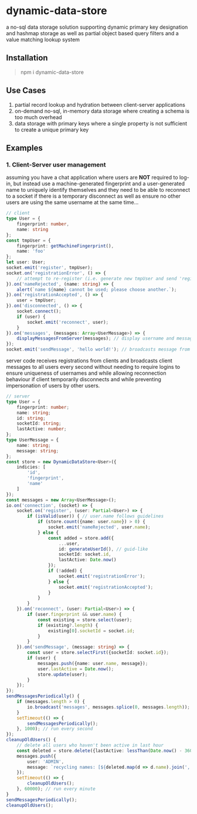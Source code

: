 # dynamic-data-store
a no-sql data storage solution supporting dynamic primary key designation and hashmap storage as well as partial object based query filters and a value matching lookup system

## Installation
> npm i dynamic-data-store

## Use Cases
1. partial record lookup and hydration between client-server applications
2. on-demand no-sql, in-memory data storage where creating a schema is too much overhead
3. data storage with primary keys where a single property is not sufficient to create a unique primary key

## Examples

### 1. Client-Server user management
assuming you have a chat application where users are **NOT** required to log-in, but instead use a machine-generated fingerprint and a user-generated name to uniquely identify themselves and they need to be able to reconnect to a socket if there is a temporary disconnect as well as ensure no other users are using the same username at the same time...
```typescript
// client
type User = {
    fingerprint: number,
    name: string
};
const tmpUser = {
    fingerprint: getMachineFingerprint(), 
    name: 'foo'
};
let user: User;
socket.emit('register', tmpUser);
socket.on('registrationError', () => {
    // attempt to re-register (i.e. generate new tmpUser and send 'register' event)
}).on('nameRejected', (name: string) => {
    alert(`name ${name} cannot be used; please choose another.`);
}).on('registrationAccepted', () => {
    user = tmpUser;
}).on('disconnected', () => {
    socket.connect();
    if (user) {
        socket.emit('reconnect', user);
    }
}).on('messages', (messages: Array<UserMessage>) => {
    displayMessagesFromServer(messages); // display username and message
});
socket.emit('sendMessage', 'hello world!'); // broadcasts message from this user to other users via server
```
server code receives registrations from clients and broadcasts client messages to all users every second without needing to require logins to ensure uniqueness of usernames and while allowing reconnection behaviour if client temporarily disconnects and while preventing impersonation of users by other users.
```typescript
// server
type User = {
    fingerprint: number;
    name: string;
    id: string;
    socketId: string;
    lastActive: number;
};
type UserMessage = {
    name: string;
    message: string;
};
const store = new DynamicDataStore<User>({
    indicies: [
        'id', 
        'fingerprint', 
        'name'
    ]
});
const messages = new Array<UserMessage>();
io.on('connection', (socket) => {
    socket.on('register', (user: Partial<User>) => {
        if (isValid(user)) { // user.name follows guidelines
            if (store.count({name: user.name}) > 0) {
                socket.emit('nameRejected', user.name);
            } else {
                const added = store.add({
                    ...user,
                    id: generateUserId(), // guid-like
                    socketId: socket.id,
                    lastActive: Date.now()
                });
                if (!added) {
                    socket.emit('registrationError');
                } else {
                    socket.emit('registrationAccepted');
                }
            }
        }
    }).on('reconnect', (user: Partial<User>) => {
        if (user.fingerprint && user.name) {
            const existing = store.select(user);
            if (existing?.length) {
                existing[0].socketId = socket.id;
            }
        }
    }).on('sendMessage', (message: string) => {
        const user = store.selectFirst({socketId: socket.id});
        if (user) {
            messages.push({name: user.name, message});
            user.lastActive = Date.now();
            store.update(user);
        }
    });
});
sendMessagesPeriodically() {
    if (messages.length > 0) {
        io.broadcast('messages', messages.splice(0, messages.length));
    }
    setTimeout(() => {
        sendMessagesPeriodically();
    }, 1000); // run every second
});
cleanupOldUsers() {
    // delete all users who haven't been active in last hour
    const deleted = store.delete({lastActive: lessThan(Date.now() - 3600000)});
    messages.push({
        user: 'ADMIN', 
        message: `recycling names: [${deleted.map(d => d.name).join(', ')}]`
    });
    setTimeout(() => {
        cleanupOldUsers();
    }, 60000); // run every minute
}
sendMessagesPeriodically();
cleanupOldUsers();
```
